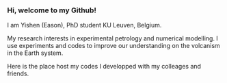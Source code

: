 ### Hi, welcome to my Github!

I am Yishen (Eason), PhD student KU Leuven, Belgium. 

My research interests in experimental petrology and numerical modelling. I use experiments and codes to improve our understanding on the volcanism in the Earth system.


Here is the place host my codes I developped with my colleages and friends.

<!--
**eazzzon/eazzzon** is a ✨ _special_ ✨ repository because its `README.md` (this file) appears on your GitHub profile.

Here are some ideas to get you started:

- 🔭 I’m currently working on ...
- 🌱 I’m currently learning ...
- 👯 I’m looking to collaborate on ...
- 🤔 I’m looking for help with ...
- 💬 Ask me about ...
- 📫 How to reach me: ...
- 😄 Pronouns: ...
- ⚡ Fun fact: ...
-->

